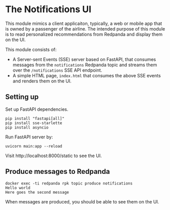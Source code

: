 
# The Notifications UI
This module mimics a client applicaiton, typically, a web or mobile app that is owned by a passenger of the airline. The intended purpose of this module is to read personalized recommendations from Redpanda and display them on the UI.

This module consists of:
 - A Server-sent Events (SSE) server based on FastAPI, that consumes messages from the `notifications` Redpanda topic and streams them over the `/notifications` SSE API endpoint.
 - A simple HTML page, `index.html` that consumes the above SSE events and renders them on the UI.

## Setting up

Set up FastAPI dependencies.

```
pip install "fastapi[all]"
pip install sse-starlette
pip install asyncio
```

Run FastAPI server by:

```
uvicorn main:app --reload
```

Visit http://localhost:8000/static to see the UI.

## Produce messages to Redpanda

```
docker exec -ti redpanda rpk topic produce notifications
Hello world
Here goes the second message
```
When messages are produced, you should be able to see them on the UI.
